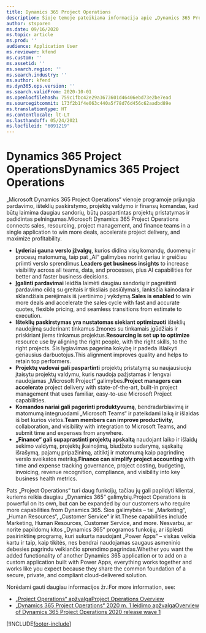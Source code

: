 ```yaml
---
title: Dynamics 365 Project Operations
description: Šioje temoje pateikiama informacija apie „Dynamics 365 Project Operations“.
author: stsporen
ms.date: 09/16/2020
ms.topic: article
ms.prod: ''
audience: Application User
ms.reviewer: kfend
ms.custom: ''
ms.assetid: ''
ms.search.region: ''
ms.search.industry: ''
ms.author: kfend
ms.dyn365.ops.version: ''
ms.search.validFrom: 2020-10-01
ms.openlocfilehash: 759c1fbc42e29a3673601d46406ebd73e2be7ead
ms.sourcegitcommit: 173f2b1f4e063c440a5f78d76d456c62aadbd89e
ms.translationtype: HT
ms.contentlocale: lt-LT
ms.lasthandoff: 05/24/2021
ms.locfileid: "6091219"
---
```

# <a name="dynamics-365-project-operations"></a><span data-ttu-id="a0eae-103">Dynamics 365 Project Operations</span><span class="sxs-lookup"><span data-stu-id="a0eae-103">Dynamics 365 Project Operations</span></span>

<span data-ttu-id="a0eae-104">„Microsoft Dynamics 365 Project Operations“ vienoje programoje prijungia pardavimo, išteklių paskirstymo, projektų valdymo ir finansų komandas, kad būtų laimima daugiau sandorių, būtų paspartintas projektų pristatymas ir padidintas pelningumas.</span><span class="sxs-lookup"><span data-stu-id="a0eae-104">Microsoft Dynamics 365 Project Operations connects sales, resourcing, project management, and finance teams in a single application to win more deals, accelerate project delivery, and maximize profitability.</span></span>

-   <span data-ttu-id="a0eae-105">**Lyderiai gauna verslo įžvalgų**, kurios didina visų komandų, duomenų ir procesų matomumą, taip pat „AI“ galimybes norint geriau ir greičiau priimti verslo sprendimus.</span><span class="sxs-lookup"><span data-stu-id="a0eae-105">**Leaders get business insights** to increase visibility across all teams, data, and processes, plus AI capabilities for better and faster business decisions.</span></span>
-   <span data-ttu-id="a0eae-106">**Įgalinti pardavimai** leidžia laimėti daugiau sandorių ir pagreitinti pardavimo ciklą su greitais ir tiksliais pasiūlymais, lanksčia kainodara ir sklandžiais perėjimais iš įvertinimo į vykdymą.</span><span class="sxs-lookup"><span data-stu-id="a0eae-106">**Sales is enabled** to win more deals and accelerate the sales cycle with fast and accurate quotes, flexible pricing, and seamless transitions from estimate to execution.</span></span>
-   <span data-ttu-id="a0eae-107">**Išteklių paskirstymas yra nustatomas siekiant optimizuoti** išteklių naudojimą suderinant tinkamus žmones su tinkamais įgūdžiais ir priskiriant jiems tinkamus projektus.</span><span class="sxs-lookup"><span data-stu-id="a0eae-107">**Resourcing is set up to optimize** resource use by aligning the right people, with the right skills, to the right projects.</span></span> <span data-ttu-id="a0eae-108">Šis lygiavimas pagerina kokybę ir padeda išlaikyti geriausius darbuotojus.</span><span class="sxs-lookup"><span data-stu-id="a0eae-108">This alignment improves quality and helps to retain top performers.</span></span>
-   <span data-ttu-id="a0eae-109">**Projektų vadovai gali paspartinti** projektų pristatymą su naujausiuoju įtaisytu projektų valdymu, kuris naudoja pažįstamas ir lengvai naudojamas „Microsoft Project“ galimybes.</span><span class="sxs-lookup"><span data-stu-id="a0eae-109">**Project managers can accelerate** project delivery with state-of-the-art, built-in project management that uses familiar, easy-to-use Microsoft Project capabilities.</span></span>
-   <span data-ttu-id="a0eae-110">**Komandos nariai gali pagerinti produktyvumą**, bendradarbiavimą ir matomumą integruodami „Microsoft Teams“ ir pateikdami laiką ir išlaidas iš bet kurios vietos.</span><span class="sxs-lookup"><span data-stu-id="a0eae-110">**Team members can improve productivity**, collaboration, and visibility with integration to Microsoft Teams, and submit time and expenses from anywhere.</span></span>
-   <span data-ttu-id="a0eae-111">**„Finance“ gali supaprastinti projektų apskaitą** naudojant laiko ir išlaidų sekimo valdymą, projektų įkainojimą, biudžeto sudarymą, sąskaitų išrašymą, pajamų pripažinimą, atitiktį ir matomumą kaip pagrindinę verslo sveikatos metriką.</span><span class="sxs-lookup"><span data-stu-id="a0eae-111">**Finance can simplify project accounting** with time and expense tracking governance, project costing, budgeting, invoicing, revenue recognition, compliance, and visibility into key business health metrics.</span></span>

<span data-ttu-id="a0eae-112">Pats „Project Operations“ turi daug funkcijų, tačiau jų gali papildyti klientai, kuriems reikia daugiau „Dynamics 365“ galimybių.</span><span class="sxs-lookup"><span data-stu-id="a0eae-112">Project Operations is powerful on its own, but can be expanded by our customers who require more capabilities from Dynamics 365.</span></span> <span data-ttu-id="a0eae-113">Šios galimybės – tai „Marketing“, „Human Resources“, „Customer Service“ ir kt.</span><span class="sxs-lookup"><span data-stu-id="a0eae-113">These capabilities include Marketing, Human Resources, Customer Service, and more.</span></span> <span data-ttu-id="a0eae-114">Nesvarbu, ar norite papildomų kitos „Dynamics 365“ programos funkcijų, ar išplėsti pasirinktinę programą, kuri sukurta naudojant „Power Apps“ – viskas veikia kartu ir taip, kaip tikitės, nes bendrai naudojamas saugaus asmeninio debesies pagrindu veikiančio sprendimo pagrindas.</span><span class="sxs-lookup"><span data-stu-id="a0eae-114">Whether you want the added functionality of another Dynamics 365 application or to add on a custom application built with Power Apps, everything works together and works like you expect because they share the common foundation of a secure, private, and compliant cloud-delivered solution.</span></span>

<span data-ttu-id="a0eae-115">Norėdami gauti daugiau informacijos žr.:</span><span class="sxs-lookup"><span data-stu-id="a0eae-115">For more information, see:</span></span>

- [<span data-ttu-id="a0eae-116">„Project Operations“ apžvalga</span><span class="sxs-lookup"><span data-stu-id="a0eae-116">Project Operations Overview</span></span>](https://dynamics.microsoft.com/en-us/project-operations/overview/)
- [<span data-ttu-id="a0eae-117">„Dynamics 365 Project Operations“ 2020 m. 1 leidimo apžvalga</span><span class="sxs-lookup"><span data-stu-id="a0eae-117">Overview of Dynamics 365 Project Operations 2020 release wave 1</span></span>](/dynamics365-release-plan/2020wave1/dynamics365-project-operations/)



[!INCLUDE[footer-include](includes/footer-banner.md)]
